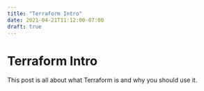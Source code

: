 ```yaml
---
title: "Terraform Intro"
date: 2021-04-21T11:12:00-07:00
draft: true
---
```


# Terraform Intro

This post is all about what Terraform is and why you should use it.

